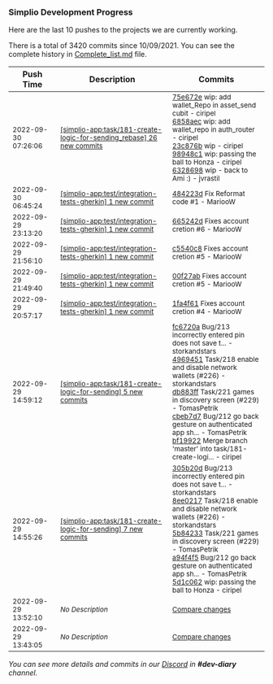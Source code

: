 
### Simplio Development Progress

Here are the last 10 pushes to the projects we are currently working.

There is a total of 3420 commits since 10/09/2021. You can see the complete history in
 [Complete_list.md](Complete_list.md) file.

| Push Time | Description | Commits |
| --- | --- | --- |
| <sub>2022-09-30 07:26:06</sub> | <sub>[[simplio-app:task/181\-create\-logic\-for\-sending\_rebase] 26 new commits](https://github.com/SimplioOfficial/simplio-app/compare/75e672e49a8b^...8ab67e715483)</sub> | <sub>[75e672e](https://github.com/SimplioOfficial/simplio-app/commit/75e672e49a8bd327a9ca3dd8f2a48ec98b8cbc37) wip: add wallet_Repo in asset_send cubit - ciripel<br>[6858aec](https://github.com/SimplioOfficial/simplio-app/commit/6858aecf6a7de65143a70f6f8b015b811dc4a659) wip: add wallet_repo in auth_router - ciripel<br>[23c876b](https://github.com/SimplioOfficial/simplio-app/commit/23c876bada0b938d59913ccd9392aa8b83ee67dc) wip - ciripel<br>[98948c1](https://github.com/SimplioOfficial/simplio-app/commit/98948c1249c4f9e068ff3e868405f30b16e4637f) wip: passing the ball to Honza - ciripel<br>[6328698](https://github.com/SimplioOfficial/simplio-app/commit/6328698eff20df635ffc3a4d41dd7c01fcb2eb99) wip - back to Ami :) - jvrastil</sub> |
| <sub>2022-09-30 06:45:24</sub> | <sub>[[simplio-app:test/integration\-tests\-gherkin] 1 new commit](https://github.com/SimplioOfficial/simplio-app/commit/484223d2ab97b5f6eababba0c37eeefd4f232ac2)</sub> | <sub>[484223d](https://github.com/SimplioOfficial/simplio-app/commit/484223d2ab97b5f6eababba0c37eeefd4f232ac2) Fix Reformat code #1 - MariooW</sub> |
| <sub>2022-09-29 23:13:20</sub> | <sub>[[simplio-app:test/integration\-tests\-gherkin] 1 new commit](https://github.com/SimplioOfficial/simplio-app/commit/665242d354dffd2673725ff71af6aa5b58091697)</sub> | <sub>[665242d](https://github.com/SimplioOfficial/simplio-app/commit/665242d354dffd2673725ff71af6aa5b58091697) Fixes account cretion #6 - MariooW</sub> |
| <sub>2022-09-29 21:56:10</sub> | <sub>[[simplio-app:test/integration\-tests\-gherkin] 1 new commit](https://github.com/SimplioOfficial/simplio-app/commit/c5540c814c7216f480bf7013182615daf04bf2a2)</sub> | <sub>[c5540c8](https://github.com/SimplioOfficial/simplio-app/commit/c5540c814c7216f480bf7013182615daf04bf2a2) Fixes account cretion #5 - MariooW</sub> |
| <sub>2022-09-29 21:49:40</sub> | <sub>[[simplio-app:test/integration\-tests\-gherkin] 1 new commit](https://github.com/SimplioOfficial/simplio-app/commit/00f27abe73fceaaf73538d68d18ec3562bbb2514)</sub> | <sub>[00f27ab](https://github.com/SimplioOfficial/simplio-app/commit/00f27abe73fceaaf73538d68d18ec3562bbb2514) Fixes account cretion #5 - MariooW</sub> |
| <sub>2022-09-29 20:57:17</sub> | <sub>[[simplio-app:test/integration\-tests\-gherkin] 1 new commit](https://github.com/SimplioOfficial/simplio-app/commit/1fa4f61d62e30138ded0070c45eb24eacb2d64af)</sub> | <sub>[1fa4f61](https://github.com/SimplioOfficial/simplio-app/commit/1fa4f61d62e30138ded0070c45eb24eacb2d64af) Fixes account cretion #4 - MariooW</sub> |
| <sub>2022-09-29 14:59:12</sub> | <sub>[[simplio-app:task/181\-create\-logic\-for\-sending] 5 new commits](https://github.com/SimplioOfficial/simplio-app/compare/7fb98f922d4d...bf199223a72f)</sub> | <sub>[fc6720a](https://github.com/SimplioOfficial/simplio-app/commit/fc6720a9ea8a4bb5743a8eac8343f64c804998d0) Bug/213 incorrectly entered pin does not save t... - storkandstars<br>[4969451](https://github.com/SimplioOfficial/simplio-app/commit/4969451f07d745a2f3220ec57d0d0ed8d533998a) Task/218 enable and disable network wallets (#226) - storkandstars<br>[db883ff](https://github.com/SimplioOfficial/simplio-app/commit/db883ff633bd8815e23655523bfc165310bd1914) Task/221 games in discovery screen (#229) - TomasPetrik<br>[cbeb7d7](https://github.com/SimplioOfficial/simplio-app/commit/cbeb7d75cadc4eb5f51bfd554c40a1ed2f1b0c64) Bug/212 go back gesture on authenticated app sh... - TomasPetrik<br>[bf19922](https://github.com/SimplioOfficial/simplio-app/commit/bf199223a72f13f1418407c3e1420b62d02a6dde) Merge branch 'master' into task/181-create-logi... - ciripel</sub> |
| <sub>2022-09-29 14:55:26</sub> | <sub>[[simplio-app:task/181\-create\-logic\-for\-sending] 7 new commits](https://github.com/SimplioOfficial/simplio-app/compare/9761ac005f66...7fb98f922d4d)</sub> | <sub>[305b20d](https://github.com/SimplioOfficial/simplio-app/commit/305b20dabafa7ac4ba27d6f655dfd2a0d3f45ca1) Bug/213 incorrectly entered pin does not save t... - storkandstars<br>[8ee0217](https://github.com/SimplioOfficial/simplio-app/commit/8ee0217c28e64cf4b493327d243cbe0ac76379d5) Task/218 enable and disable network wallets (#226) - storkandstars<br>[5b84233](https://github.com/SimplioOfficial/simplio-app/commit/5b842330d3f61d0ef9f63d2db1d3975fa68971c1) Task/221 games in discovery screen (#229) - TomasPetrik<br>[a94f4f5](https://github.com/SimplioOfficial/simplio-app/commit/a94f4f598918155832a96fa7ed0a0fc556d89f96) Bug/212 go back gesture on authenticated app sh... - TomasPetrik<br>[5d1c062](https://github.com/SimplioOfficial/simplio-app/commit/5d1c0622442673594db7db2a3bbd14939b05f1ff) wip: passing the ball to Honza - ciripel</sub> |
| <sub>2022-09-29 13:52:10</sub> | <sub>_No Description_</sub> | <sub>[Compare changes](https://github.com/SimplioOfficial/simplio-app/compare/0bab6238279b...75f212441fcc)</sub> |
| <sub>2022-09-29 13:43:05</sub> | <sub>_No Description_</sub> | <sub>[Compare changes](https://github.com/SimplioOfficial/simplio-app/compare/f3ae3527f414...0bab6238279b)</sub> |

_You can see more details and commits in our [Discord](https://discord.gg/aKhjuwZmdP) in **#dev-diary** channel._
